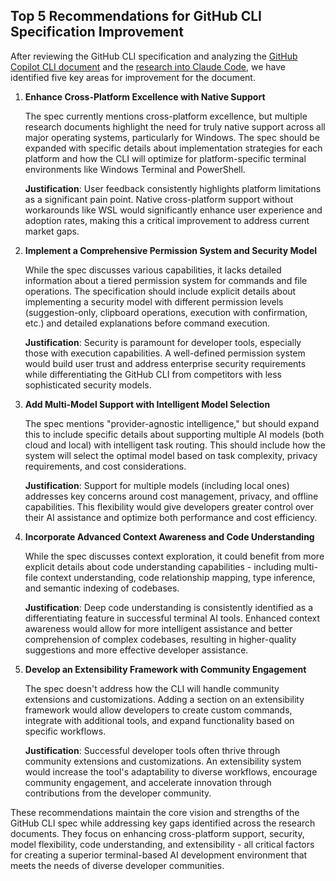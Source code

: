## Top 5 Recommendations for GitHub CLI Specification Improvement

After reviewing the GitHub CLI specification and analyzing the [GitHub Copilot CLI document](github-cli-spec.md) and the [research into Claude Code](../claude-research/), we have identified five key areas for improvement for the document.

1. **Enhance Cross-Platform Excellence with Native Support**

   The spec currently mentions cross-platform excellence, but multiple research documents highlight the need for truly native support across all major operating systems, particularly for Windows. The spec should be expanded with specific details about implementation strategies for each platform and how the CLI will optimize for platform-specific terminal environments like Windows Terminal and PowerShell.

   **Justification**: User feedback consistently highlights platform limitations as a significant pain point. Native cross-platform support without workarounds like WSL would significantly enhance user experience and adoption rates, making this a critical improvement to address current market gaps.

2. **Implement a Comprehensive Permission System and Security Model**

   While the spec discusses various capabilities, it lacks detailed information about a tiered permission system for commands and file operations. The specification should include explicit details about implementing a security model with different permission levels (suggestion-only, clipboard operations, execution with confirmation, etc.) and detailed explanations before command execution.       

   **Justification**: Security is paramount for developer tools, especially those with execution capabilities. A well-defined permission system would build user trust and address enterprise security requirements while differentiating the GitHub CLI from competitors with less sophisticated security models.

3. **Add Multi-Model Support with Intelligent Model Selection**

   The spec mentions "provider-agnostic intelligence," but should expand this to include specific details about supporting multiple AI models (both cloud and local) with intelligent task routing. This should include how the system will select the optimal model based on task complexity, privacy requirements, and cost considerations.

   **Justification**: Support for multiple models (including local ones) addresses key concerns around cost management, privacy, and offline capabilities. This flexibility would give developers greater control over their AI assistance and optimize both performance and cost efficiency.

4. **Incorporate Advanced Context Awareness and Code Understanding**

   While the spec discusses context exploration, it could benefit from more explicit details about code understanding capabilities - including multi-file context understanding, code relationship mapping, type inference, and semantic indexing of codebases.

   **Justification**: Deep code understanding is consistently identified as a differentiating feature in successful terminal AI tools. Enhanced context awareness would allow for more intelligent assistance and better comprehension of complex codebases, resulting in higher-quality suggestions and more effective developer assistance.

5. **Develop an Extensibility Framework with Community Engagement**

   The spec doesn't address how the CLI will handle community extensions and customizations. Adding a section on an extensibility framework would allow developers to create custom commands, integrate with additional tools, and expand functionality based on specific workflows.

   **Justification**: Successful developer tools often thrive through community extensions and customizations. An extensibility system would increase the tool's adaptability to diverse workflows, encourage community engagement, and accelerate innovation through contributions from the developer community.

These recommendations maintain the core vision and strengths of the GitHub CLI spec while addressing key gaps identified across the research documents. They focus on enhancing cross-platform support, security, model flexibility, code understanding, and extensibility - all critical factors for creating a superior terminal-based AI development environment that meets the needs of diverse developer communities.

